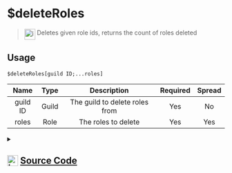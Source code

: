 # $deleteRoles
> <img align="top" src="https://upload.wikimedia.org/wikipedia/commons/thumb/e/e4/Infobox_info_icon.svg/160px-Infobox_info_icon.svg.png?20150409153300" alt="image" width="25" height="auto"> Deletes given role ids, returns the count of roles deleted
## Usage
```
$deleteRoles[guild ID;...roles]
```
| Name | Type | Description | Required | Spread
| :---: | :---: | :---: | :---: | :---: |
guild ID | Guild | The guild to delete roles from | Yes | No
roles | Role | The roles to delete | Yes | Yes
<details>
<summary>
    
## <img align="top" src="https://cdn4.iconfinder.com/data/icons/iconsimple-logotypes/512/github-512.png" alt="image" width="25" height="auto">  [Source Code](https://github.com/tryforge/ForgeScript-V2/blob/main/src/native/deleteRoles.ts)
    
</summary>
    
```ts
import { ArgType, NativeFunction, Return } from "../structures"
import noop from "../functions/noop"

export default new NativeFunction({
    name: "$deleteRoles",
    version: "1.0.0",
    brackets: true,
    unwrap: true,
    description: "Deletes given role ids, returns the count of roles deleted",
    args: [
        {
            name: "guild ID",
            description: "The guild to delete roles from",
            rest: false,
            required: true,
            type: ArgType.Guild,
        },
        {
            name: "roles",
            description: "The roles to delete",
            rest: true,
            required: true,
            pointer: 0,
            type: ArgType.Role,
        },
    ],
    async execute(_, [, roles]) {
        let count = 0
        for (let i = 0, len = roles.length; i < len; i++) {
            const role = roles[i]
            const success = await role.delete().catch(noop)
            if (success) count++
        }

        return this.success(count)
    },
})

```
    
</details>